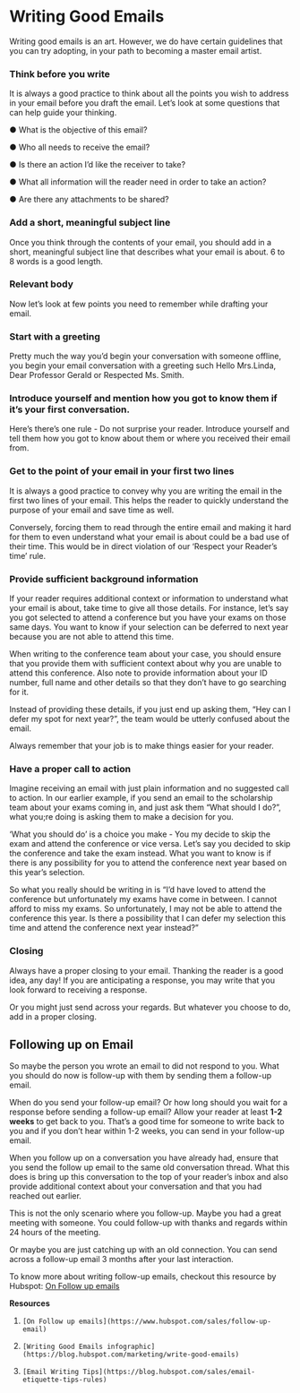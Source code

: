 # Writing Good Emails

Writing good emails is an art. However, we do have certain guidelines that you can try adopting, in your path to becoming a master email artist.

### **Think before you write**

It is always a good practice to think about all the points you wish to address in your email before you draft the email. Let’s look at some questions that can help guide your thinking.

●      What is the objective of this email?

●      Who all needs to receive the email?

●      Is there an action I’d like the receiver to take?

●      What all information will the reader need in order to take an action?

●      Are there any attachments to be shared?

### **Add a short, meaningful subject line**

Once you think through the contents of your email, you should add in a short, meaningful subject line that describes what your email is about. 6 to 8 words is a good length.

### **Relevant body**

Now let’s look at few points you need to remember while drafting your email.

### **Start with a greeting**

Pretty much the way you’d begin your conversation with someone offline, you begin your email conversation with a greeting such Hello Mrs.Linda, Dear Professor Gerald or Respected Ms. Smith.

### **Introduce yourself and mention how you got to know them if it’s your first conversation.**

Here’s there’s one rule -  Do not surprise your reader. Introduce yourself and tell them how you got to know about them or where you received their email from.

### **Get to the point of your email in your first two lines**

It is always a good practice to convey why you are writing the email in the first two lines of your email. This helps the reader to quickly understand the purpose of your email and save time as well.

Conversely, forcing them to read through the entire email and making it hard for them to even understand what your email is about could be a bad use of their time. This would be in direct violation of our ‘Respect your Reader’s time’ rule.

### **Provide sufficient background information**

If your reader requires additional context or information to understand what your email is about, take time to give all those details. For instance, let’s say you got selected to attend a conference but you have your exams on those same days. You want to know if your selection can be deferred to next year because you are not able to attend this time.

When writing to the conference team about your case, you should ensure that you provide them with sufficient context about why you are unable to attend this conference. Also note to provide information about your ID number, full name and other details so that they don’t have to go searching for it.

Instead of providing these details, if you just end up asking them, “Hey can I defer my spot for next year?”, the team would be utterly confused about the email.

Always remember that your job is to make things easier for your reader.

### **Have a proper call to action**

Imagine receiving an email with just plain information and no suggested call to action. In our earlier example, if you send an email to the scholarship team about your exams coming in, and just ask them “What should I do?”, what you;re doing is asking them to make a decision for you.

‘What you should do’ is a choice you make - You my decide to skip the exam and attend the conference or vice versa. Let’s say you decided to skip the conference and take the exam instead. What you want to know is if there is any possibility for you to attend the conference next year based on this year’s selection.

So what you really should be writing in is “I’d have loved to attend the conference but unfortunately my exams have come in between. I cannot afford to miss my exams. So unfortunately, I may not be able to attend the conference this year. Is there a possibility that I can defer my selection this time and attend the conference next year instead?”

### **Closing**

Always have a proper closing to your email. Thanking the reader is a good idea, any day! If you are anticipating a response, you may write that you look forward to receiving a response.

Or you might just send across your regards. But whatever you choose to do, add in a proper closing.

## **Following up on Email**

So maybe the person you wrote an email to did not respond to you. What you should do now is follow-up with them by sending them a follow-up email.

When do you send your follow-up email? Or how long should you wait for a response before sending a follow-up email? Allow your reader at least **1-2 weeks** to get back to you. That’s a good time for someone to write back to you and if you don’t hear within 1-2 weeks, you can send in your follow-up email.

When you follow up on a conversation you have already had, ensure that you send the follow up email to the same old conversation thread. What this does is bring up this conversation to the top of your reader’s inbox and also provide additional context about your conversation and that you had reached out earlier.

This is not the only scenario where you follow-up. Maybe you had a great meeting with someone. You could follow-up with thanks and regards within 24 hours of the meeting.

Or maybe you are just catching up with an old connection. You can send across a follow-up email 3 months after your last interaction.

To know more about writing follow-up emails, checkout this resource by Hubspot: [On Follow up emails](https://www.hubspot.com/sales/follow-up-email)

**Resources**

1.     [On Follow up emails](https://www.hubspot.com/sales/follow-up-email)

2.     [Writing Good Emails infographic](https://blog.hubspot.com/marketing/write-good-emails)

3.     [Email Writing Tips](https://blog.hubspot.com/sales/email-etiquette-tips-rules)

